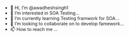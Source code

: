 - 👋 Hi, I’m @awadheshsingh1
- 👀 I’m interested in SOA Testing...
- 🌱 I’m currently learning Testing framwork for SOA...
- 💞️ I’m looking to collaborate on to develop famework...
- 📫 How to reach me ...

<!---
awadheshsingh1/awadheshsingh1 is a ✨ special ✨ repository because its `README.md` (this file) appears on your GitHub profile.
You can click the Preview link to take a look at your changes.
--->
